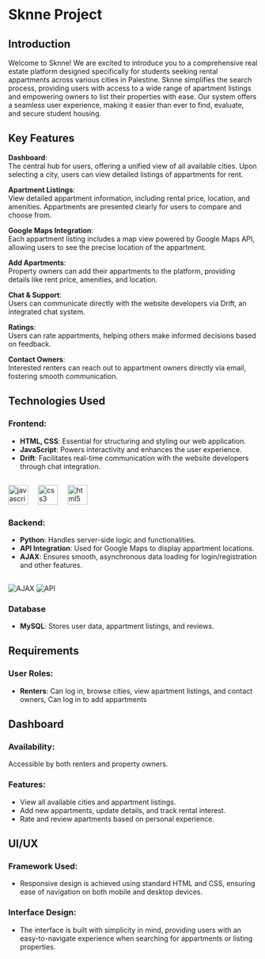 # Sknne Project 

## Introduction  
Welcome to Sknne! We are excited to introduce you to a comprehensive real estate platform designed specifically for students seeking rental appartments across various cities in Palestine. Sknne simplifies the search process, providing users with access to a wide range of apartment listings and empowering owners to list their properties with ease. Our system offers a seamless user experience, making it easier than ever to find, evaluate, and secure student housing.

## Key Features  
**Dashboard**:  
The central hub for users, offering a unified view of all available cities. Upon selecting a city, users can view detailed listings of appartments for rent.

**Apartment Listings**:  
View detailed appartment information, including rental price, location, and amenities. Appartments are presented clearly for users to compare and choose from.

**Google Maps Integration**:  
Each appartment listing includes a map view powered by Google Maps API, allowing users to see the precise location of the appartment.

**Add Apartments**:  
Property owners can add their appartments to the platform, providing details like rent price, amenities, and location.

**Chat & Support**:  
Users can communicate directly with the website developers via Drift, an integrated chat system.

**Ratings**:  
Users can rate appartments, helping others make informed decisions based on feedback.

**Contact Owners**:  
Interested renters can reach out to appartment owners directly via email, fostering smooth communication.

## Technologies Used  
### Frontend:  
- **HTML, CSS**: Essential for structuring and styling our web application.
- **JavaScript**: Powers interactivity and enhances the user experience.  
- **Drift**: Facilitates real-time communication with the website developers through chat integration.
##
  <div align="left">
  <img src="https://cdn.jsdelivr.net/gh/devicons/devicon/icons/javascript/javascript-original.svg" height="40" alt="javascript logo"  />
  <img width="12" />
  <img src="https://cdn.jsdelivr.net/gh/devicons/devicon/icons/css3/css3-original.svg" height="40" alt="css3 logo"  />
  <img width="12" />
  <img src="https://cdn.jsdelivr.net/gh/devicons/devicon/icons/html5/html5-original.svg" height="40" alt="html5 logo"  />
</div>


### Backend:  
- **Python**: Handles server-side logic and functionalities.  
- **API Integration**: Used for Google Maps to display appartment locations.  
- **AJAX**: Ensures smooth, asynchronous data loading for login/registration and other features.
  
##

![AJAX](https://img.shields.io/badge/AJAX-FF7800?style=for-the-badge)
![API](https://img.shields.io/badge/API-0298C3?style=for-the-badge)


### Database  
- **MySQL**: Stores user data, appartment listings, and reviews.

## Requirements  
### User Roles:  
- **Renters**: Can log in, browse cities, view apartment listings, and contact owners, Can log in to add appartments

## Dashboard  
### Availability:  
Accessible by both renters and property owners.

### Features:  
- View all available cities and appartment listings.  
- Add new appartments, update details, and track rental interest.  
- Rate and review apartments based on personal experience.

## UI/UX  
### Framework Used:  
- Responsive design is achieved using standard HTML and CSS, ensuring ease of navigation on both mobile and desktop devices.

### Interface Design:  
- The interface is built with simplicity in mind, providing users with an easy-to-navigate experience when searching for appartments or listing properties.










